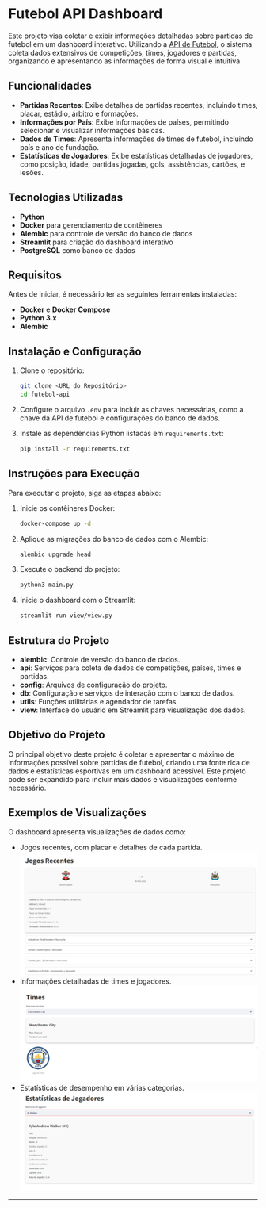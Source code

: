 # Futebol API Dashboard

Este projeto visa coletar e exibir informações detalhadas sobre partidas de futebol em um dashboard interativo. Utilizando a [API de Futebol](https://apifootball.com/), o sistema coleta dados extensivos de competições, times, jogadores e partidas, organizando e apresentando as informações de forma visual e intuitiva.

## Funcionalidades

- **Partidas Recentes**: Exibe detalhes de partidas recentes, incluindo times, placar, estádio, árbitro e formações.
- **Informações por País**: Exibe informações de países, permitindo selecionar e visualizar informações básicas.
- **Dados de Times**: Apresenta informações de times de futebol, incluindo país e ano de fundação.
- **Estatísticas de Jogadores**: Exibe estatísticas detalhadas de jogadores, como posição, idade, partidas jogadas, gols, assistências, cartões, e lesões.

## Tecnologias Utilizadas

- **Python**
- **Docker** para gerenciamento de contêineres
- **Alembic** para controle de versão do banco de dados
- **Streamlit** para criação do dashboard interativo
- **PostgreSQL** como banco de dados

## Requisitos

Antes de iniciar, é necessário ter as seguintes ferramentas instaladas:

- **Docker** e **Docker Compose**
- **Python 3.x**
- **Alembic**

## Instalação e Configuração

1. Clone o repositório:
   ```bash
   git clone <URL do Repositório>
   cd futebol-api
   ```

2. Configure o arquivo `.env` para incluir as chaves necessárias, como a chave da API de futebol e configurações do banco de dados.

3. Instale as dependências Python listadas em `requirements.txt`:
   ```bash
   pip install -r requirements.txt
   ```

## Instruções para Execução

Para executar o projeto, siga as etapas abaixo:

1. Inicie os contêineres Docker:
   ```bash
   docker-compose up -d
   ```

2. Aplique as migrações do banco de dados com o Alembic:
   ```bash
   alembic upgrade head
   ```

3. Execute o backend do projeto:
   ```bash
   python3 main.py
   ```

4. Inicie o dashboard com o Streamlit:
   ```bash
   streamlit run view/view.py
   ```

## Estrutura do Projeto

- **alembic**: Controle de versão do banco de dados.
- **api**: Serviços para coleta de dados de competições, países, times e partidas.
- **config**: Arquivos de configuração do projeto.
- **db**: Configuração e serviços de interação com o banco de dados.
- **utils**: Funções utilitárias e agendador de tarefas.
- **view**: Interface do usuário em Streamlit para visualização dos dados.

## Objetivo do Projeto

O principal objetivo deste projeto é coletar e apresentar o máximo de informações possível sobre partidas de futebol, criando uma fonte rica de dados e estatísticas esportivas em um dashboard acessível. Este projeto pode ser expandido para incluir mais dados e visualizações conforme necessário.

## Exemplos de Visualizações

O dashboard apresenta visualizações de dados como:

- Jogos recentes, com placar e detalhes de cada partida.
![alt text](img/image.png)
- Informações detalhadas de times e jogadores.
![alt text](img/image-2.png)
- Estatísticas de desempenho em várias categorias.
![alt text](img/image-1.png)
---